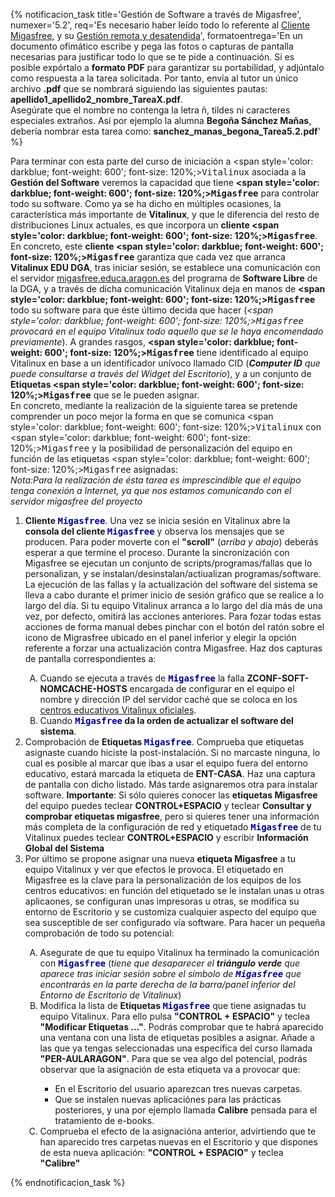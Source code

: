 {% notificacion_task title='Gestión de Software a través de Migasfree',
numexer='5.2',
req='Es necesario haber leído todo lo referente al <a href="./Parte_5-Cliente_migasfree.html">Cliente Migasfree</a>, y su <a href="./Parte_5-Gestion_del_software_mediante_migasfree.html">Gestión remota y desatendida</a>',
formatoentrega='En un documento ofimático escribe y pega las fotos o capturas de pantalla necesarias para justificar todo lo que se te pide a continuación. Si es posible expórtalo a <b>formato PDF</b> para garantizar su portabilidad, y adjúntalo como respuesta a la tarea solicitada. Por tanto, envía al tutor un único archivo <b>.pdf</b> que se nombrará siguiendo las siguientes pautas: <b>apellido1_apellido2_nombre_TareaX.pdf</b>.
<br>
Asegúrate que el nombre no contenga la letra ñ, tildes ni caracteres especiales extraños. Así por ejemplo la alumna <b>Begoña Sánchez Mañas</b>, debería nombrar esta tarea como: <b>sanchez_manas_begona_Tarea5.2.pdf</b>' %}

Para terminar con esta parte del curso de iniciación a <span style='color: darkblue; font-weight: 600'; font-size: 120%;><tt>Vitalinux</tt></span> asociada a la <b>Gestión del Software</b> veremos la capacidad que tiene <b><span style='color: darkblue; font-weight: 600'; font-size: 120%;><tt>Migasfree</tt></span></b> para controlar todo su software.  Como ya se ha dicho en múltiples ocasiones, la característica más importante de <b>Vitalinux</b>, y que le diferencia del resto de distribuciones Linux actuales, es que incorpora un <b>cliente <span style='color: darkblue; font-weight: 600'; font-size: 120%;><tt>Migasfree</tt></span></b>.  En concreto, este <b>cliente <span style='color: darkblue; font-weight: 600'; font-size: 120%;><tt>Migasfree</tt></span></b> garantiza que cada vez que arranca <b>Vitalinux EDU DGA</b>, tras iniciar sesión, se establece una comunicación con el servidor <a href="http://migasfree.educa.aragon.es">migasfree.educa.aragon.es</a> del programa de <b>Software Libre</b> de la DGA, y a través de dicha comunicación Vitalinux deja en manos de <b><span style='color: darkblue; font-weight: 600'; font-size: 120%;><tt>Migasfree</tt></span></b> todo su software para que éste último decida que hacer (<i><span style='color: darkblue; font-weight: 600'; font-size: 120%;><tt>Migasfree</tt></span> provocará en el equipo Vitalinux todo aquello que se le haya encomendado previamente</i>).  A grandes rasgos, <b><span style='color: darkblue; font-weight: 600'; font-size: 120%;><tt>Migasfree</tt></span></b> tiene identificado al equipo Vitalinux en base a un identificador unívoco llamado CID (<i><b>Computer ID</b> que puede consultarse a través del Widget del Escritorio</i>), y a un conjunto de <b>Etiquetas <span style='color: darkblue; font-weight: 600'; font-size: 120%;><tt>Migasfree</tt></span></b> que se le pueden asignar.
<br>
En concreto, mediante la realización de la siguiente tarea se pretende comprender un poco mejor la forma en que se comunica <span style='color: darkblue; font-weight: 600'; font-size: 120%;><tt>Vitalinux</tt></span> con <span style='color: darkblue; font-weight: 600'; font-size: 120%;><tt>Migasfree</tt></span> y la posibilidad de personalización del equipo en función de las etiquetas <span style='color: darkblue; font-weight: 600'; font-size: 120%;><tt>Migasfree</tt></span> asignadas:
<br><i>Nota:Para la realización de ésta tarea es imprescindible que el equipo tenga conexión a Internet, ya que nos estamos comunicando con el servidor migasfree del proyecto</i>
<ol>
<li>
<b>Cliente <span style='color: darkblue; font-weight: 600'; font-size: 120%;><tt>Migasfree</tt></span></b>. Una vez se inicia sesión en Vitalinux abre la <b>consola del cliente <span style='color: darkblue; font-weight: 600'; font-size: 120%;><tt>Migasfree</tt></span></b> y observa los mensajes que se producen. Para poder moverte con el <b>"scroll"</b> (<i>arriba y abajo</i>) deberás esperar a que termine el proceso.  Durante la sincronización con Migasfree se ejecutan un conjunto de scripts/programas/fallas que lo personalizan, y se instalan/desinstalan/actiualizan programas/software.  La ejecución de las fallas y la actualización del software del sistema se lleva a cabo durante el primer inicio de sesión gráfico que se realice a lo largo del día.  Si tu equipo Vitalinux arranca a lo largo del día más de una vez, por defecto, omitirá las acciones anteriores.  Para fozar todas estas acciones de forma manual debes pinchar con el botón del ratón sobre el icono de Migrasfree ubicado en el panel inferior y elegir la opción referente a forzar una actualización contra Migasfree.  Haz dos capturas de pantalla correspondientes a:
</li>
    <ol type="A">
    <li>
    Cuando se ejecuta a través de <b><span style='color: darkblue; font-weight: 600'; font-size: 120%;><tt>Migasfree</tt></span></b> la falla <b>ZCONF-SOFT-NOMCACHE-HOSTS</b> encargada de configurar en el equipo el nombre y dirección IP del servidor caché que se coloca en los <a href="https://docs.vitalinux.educa.aragon.es/info/ListadoCentros.html" target="_blank" rel="noopener noreferrer">centros educativos Vitalinux oficiales</a>.
    </li>
    <li>
    Cuando <b><span style='color: darkblue; font-weight: 600'; font-size: 120%;><tt>Migasfree</tt></span> da la orden de actualizar el software del sistema</b>.
    </li>
    </ol>
<li>
Comprobación de <b>Etiquetas <span style='color: darkblue; font-weight: 600'; font-size: 120%;><tt>Migasfree</tt></span></b>. Comprueba que etiquetas asignaste cuando hiciste la post-instalación. Si no marcaste ninguna, lo cual es posible al marcar que ibas a usar el equipo fuera del entorno educativo, estará marcada la etiqueta de <b>ENT-CASA</b>. Haz una captura de pantalla con dicho listado. Más tarde asignaremos otra para instalar software.  <b>Importante</b>: Si sólo quieres conocer las <b>etiquetas Migasfree</b> del equipo puedes teclear <b>CONTROL+ESPACIO</b> y teclear <b>Consultar y comprobar etiquetas migasfree</b>, pero si quieres tener una información más completa de la configuración de red y etiquetado <span style='color: darkblue; font-weight: 600'; font-size: 120%;><tt>Migasfree</tt></span> de tu Vitalinux puedes teclear <b>CONTROL+ESPACIO</b> y escribir <b>Información Global del Sistema</b>
</li>

<li>
Por último se propone asignar una nueva <b>etiqueta Migasfree</b> a tu equipo Vitalinux y ver que efectos le provoca. El etiquetado en Migasfree es la clave para la personalización de los equipos de los centros educativos: en función del etiquetado se le instalan unas u otras aplicaones, se configuran unas impresoras u otras, se modifica su entorno de Escritorio y se customiza cualquier aspecto del equipo que sea susceptible de ser configurado vía software. Para hacer un pequeña comprobación de todo su potencial:
</li>
<ol type="A">
<li>
Asegurate de que tu equipo Vitalinux ha terminado la comunicación con <span style='color: darkblue; font-weight: 600'; font-size: 120%;><tt>Migasfree</tt></span> (<i>tiene que desaparecer el <b>triángulo verde</b> que aparece tras iniciar sesión sobre el símbolo de <b><span style='color: darkblue; font-weight: 600'; font-size: 120%;><tt>Migasfree</tt></span></b> que encontrarás en la parte derecha de la barra/panel inferior del Entorno de Escritorio de Vitalinux</i>)
</li>
<li> Modifica la lista de <b>Etiquetas <span style='color: darkblue; font-weight: 600'; font-size: 120%;><tt>Migasfree</tt></span></b> que tiene asignadas tu equipo Vitalinux. Para ello pulsa <b>"CONTROL + ESPACIO"</b> y teclea <b>"Modificar Etiquetas ..."</b>.  Podrás comprobar que te habrá aparecido una ventana con una lista de etiquetas posibles a asignar.  Añade a las que ya tengas seleccionadas una específica del curso llamada <b>"PER-AULARAGON"</b>.  Para que se vea algo del potencial, podrás observar que la asignación de esta etiqueta va a provocar que:
</li>
    <ul>
    <li>
    En el Escritorio del usuario aparezcan tres nuevas carpetas.
    </li>
    <li>
    Que se instalen nuevas aplicaciónes para las prácticas posteriores, y una por ejemplo llamada <b>Calibre</b> pensada para el tratamiento de e-books.
    </li>
    </ul>
<li>
Comprueba el efecto de la asignacióna anterior, advirtiendo que te han aparecido tres carpetas nuevas en el Escritorio y que dispones de esta nueva aplicación: <b>"CONTROL + ESPACIO"</b> y teclea <b>"Calibre"</b>
</li>

</ol>

</ol>


{% endnotificacion_task %}
